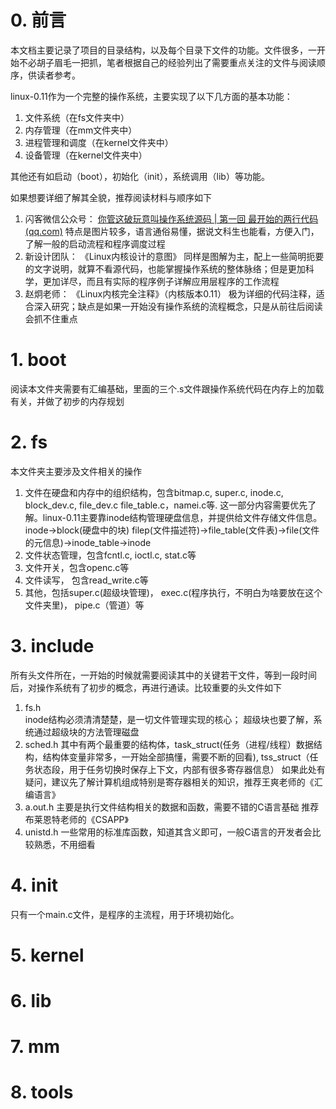 # 0. 前言

本文档主要记录了项目的目录结构，以及每个目录下文件的功能。文件很多，一开始不必胡子眉毛一把抓，笔者根据自己的经验列出了需要重点关注的文件与阅读顺序，供读者参考。

linux-0.11作为一个完整的操作系统，主要实现了以下几方面的基本功能：

1. 文件系统（在fs文件夹中）
2. 内存管理（在mm文件夹中）
3. 进程管理和调度（在kernel文件夹中）
4. 设备管理（在kernel文件夹中）

其他还有如启动（boot），初始化（init），系统调用（lib）等功能。 

如果想要详细了解其全貌，推荐阅读材料与顺序如下

1. 闪客微信公众号： [你管这破玩意叫操作系统源码 | 第一回 最开始的两行代码 (qq.com)](https://mp.weixin.qq.com/s?__biz=Mzk0MjE3NDE0Ng==&mid=2247499226&idx=1&sn=1ff3d54a3608423b7781142ae3ac62ca&chksm=c2c58777f5b20e61664a51d31ab779bbe68c317c3459218c7cd4b9530887dbb33470628c3248&cur_album_id=2123743679373688834&scene=189#wechat_redirect) 
   特点是图片较多，语言通俗易懂，据说文科生也能看，方便入门，了解一般的启动流程和程序调度过程
2. 新设计团队： 《Linux内核设计的意图》
   同样是图解为主，配上一些简明扼要的文字说明，就算不看源代码，也能掌握操作系统的整体脉络；但是更加科学，更加详尽，而且有实际的程序例子详解应用层程序的工作流程
3. 赵炯老师： 《Linux内核完全注释》（内核版本0.11）
   极为详细的代码注释，适合深入研究；缺点是如果一开始没有操作系统的流程概念，只是从前往后阅读会抓不住重点

# 1. boot

阅读本文件夹需要有汇编基础，里面的三个.s文件跟操作系统代码在内存上的加载有关，并做了初步的内存规划

# 2. fs

本文件夹主要涉及文件相关的操作

1. 文件在硬盘和内存中的组织结构，包含bitmap.c, super.c, inode.c, block_dev.c, file_dev.c file_table.c，namei.c等. 
   这一部分内容需要优先了解。linux-0.11主要靠inode结构管理硬盘信息，并提供给文件存储文件信息。inode->block(硬盘中的块)
   filep(文件描述符)->file_table(文件表)->file(文件的元信息)->inode_table->inode
2. 文件状态管理，包含fcntl.c, ioctl.c, stat.c等
3. 文件开关，包含openc.c等
4. 文件读写， 包含read_write.c等
5. 其他，包括super.c(超级块管理)， exec.c(程序执行，不明白为啥要放在这个文件夹里)， pipe.c（管道）等

# 3. include

所有头文件所在，一开始的时候就需要阅读其中的关键若干文件，等到一段时间后，对操作系统有了初步的概念，再进行通读。比较重要的头文件如下

1. fs.h  
   inode结构必须清清楚楚，是一切文件管理实现的核心； 超级块也要了解，系统通过超级块的方法管理磁盘
2. sched.h
   其中有两个最重要的结构体，task_struct(任务（进程/线程）数据结构，结构体变量非常多，一开始全部搞懂，需要不断的回看),  tss_struct（任务状态段，用于任务切换时保存上下文，内部有很多寄存器信息）
   如果此处有疑问，建议先了解计算机组成特别是寄存器相关的知识，推荐王爽老师的《汇编语言》
3. a.out.h
   主要是执行文件结构相关的数据和函数，需要不错的C语言基础
   推荐布莱恩特老师的《CSAPP》
4. unistd.h
   一些常用的标准库函数，知道其含义即可，一般C语言的开发者会比较熟悉，不用细看

# 4. init

只有一个main.c文件，是程序的主流程，用于环境初始化。

# 5. kernel



# 6. lib



# 7. mm



# 8. tools